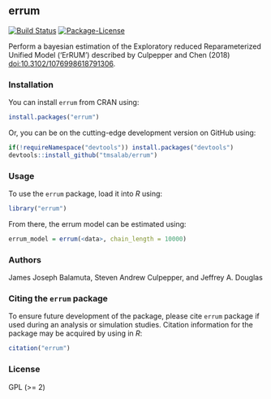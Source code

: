 
<!-- README.md is generated from README.Rmd. Please edit that file -->

## errum

<!-- badges: start -->

[![Build
Status](https://travis-ci.org/tmsalab/errum.svg)](https://travis-ci.org/tmsalab/errum)
[![Package-License](http://img.shields.io/badge/license-GPL%20\(%3E=2\)-brightgreen.svg?style=flat)](http://www.gnu.org/licenses/gpl-2.0.html)
<!-- badges: end -->

Perform a bayesian estimation of the Exploratory reduced Reparameterized
Unified Model (‘ErRUM’) described by Culpepper and Chen (2018)
<doi:10.3102/1076998618791306>.

### Installation

You can install `errum` from CRAN using:

``` r
install.packages("errum")
```

Or, you can be on the cutting-edge development version on GitHub using:

``` r
if(!requireNamespace("devtools")) install.packages("devtools")
devtools::install_github("tmsalab/errum")
```

### Usage

To use the `errum` package, load it into *R* using:

``` r
library("errum")
```

From there, the errum model can be estimated using:

``` r
errum_model = errum(<data>, chain_length = 10000)
```

<!--
To compute a model underneath different _K_ attribute configured _Q_ matrices, use:


```r
errum_models = auto_errum(<data>, k = 2:4, chain_length = 10000)
```

**Note:** Higher _K_ configured _Q_ matrices take longer to estimate. 
-->

### Authors

James Joseph Balamuta, Steven Andrew Culpepper, and Jeffrey A. Douglas

### Citing the `errum` package

To ensure future development of the package, please cite `errum` package
if used during an analysis or simulation studies. Citation information
for the package may be acquired by using in *R*:

``` r
citation("errum")
```

### License

GPL (\>= 2)
